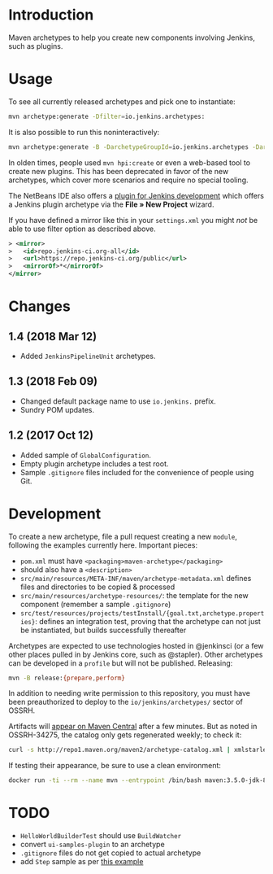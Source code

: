 # Introduction

Maven archetypes to help you create new components involving Jenkins, such as plugins.

# Usage

To see all currently released archetypes and pick one to instantiate:

```sh
mvn archetype:generate -Dfilter=io.jenkins.archetypes:
```

It is also possible to run this noninteractively:

```sh
mvn archetype:generate -B -DarchetypeGroupId=io.jenkins.archetypes -DarchetypeArtifactId=empty-plugin -DarchetypeVersion=1.1 -DartifactId=somefeature
```

In olden times, people used `mvn hpi:create` or even a web-based tool to create new plugins.
This has been deprecated in favor of the new archetypes, which cover more scenarios and require no special tooling.

The NetBeans IDE also offers a [plugin for Jenkins development](https://github.com/stapler/netbeans-stapler-plugin/blob/master/README.md) which offers a Jenkins plugin archetype via the **File » New Project** wizard.

If you have defined a mirror like this in your `settings.xml` you might _not_ be able to use filter option as described above.
```xml
> <mirror>
>   <id>repo.jenkins-ci.org-all</id>
>   <url>https://repo.jenkins-ci.org/public</url>
>   <mirrorOf>*</mirrorOf>
</mirror>
```

# Changes

## 1.4 (2018 Mar 12)

* Added `JenkinsPipelineUnit` archetypes.

## 1.3 (2018 Feb 09)

* Changed default package name to use `io.jenkins.` prefix.
* Sundry POM updates.

## 1.2 (2017 Oct 12)

* Added sample of `GlobalConfiguration`.
* Empty plugin archetype includes a test root.
* Sample `.gitignore` files included for the convenience of people using Git.

# Development

To create a new archetype, file a pull request creating a new `module`, following the examples currently here. Important pieces:

* `pom.xml` must have `<packaging>maven-archetype</packaging>`
* should also have a `<description>`
* `src/main/resources/META-INF/maven/archetype-metadata.xml` defines files and directories to be copied & processed
* `src/main/resources/archetype-resources/`: the template for the new component (remember a sample `.gitignore`)
* `src/test/resources/projects/testInstall/{goal.txt,archetype.properties}`: defines an integration test, proving that the archetype can not just be instantiated, but builds successfully thereafter

Archetypes are expected to use technologies hosted in @jenkinsci (or a few other places pulled in by Jenkins core, such as @stapler).
Other archetypes can be developed in a `profile` but will not be published.
Releasing:

```sh
mvn -B release:{prepare,perform}
```

In addition to needing write permission to this repository, you must have been preauthorized to deploy to the `io/jenkins/archetypes/` sector of OSSRH.

Artifacts will [appear on Maven Central](http://repo1.maven.org/maven2/io/jenkins/archetypes/) after a few minutes.
But as noted in OSSRH-34275, the catalog only gets regenerated weekly; to check it:

```sh
curl -s http://repo1.maven.org/maven2/archetype-catalog.xml | xmlstarlet sel -R -I -t -c '//archetype[groupId="io.jenkins.archetypes"]'
```

If testing their appearance, be sure to use a clean environment:

```sh
docker run -ti --rm --name mvn --entrypoint /bin/bash maven:3.5.0-jdk-8
```

# TODO

* `HelloWorldBuilderTest` should use `BuildWatcher`
* convert `ui-samples-plugin` to an archetype
* `.gitignore` files do not get copied to actual archetype
* add `Step` sample as per [this example](https://github.com/jglick/wfdev/blob/pipeline/src/main/java/demo/CountGreetingsStep.java)
